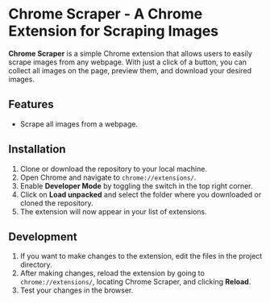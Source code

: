 # Chrome Scraper - A Chrome Extension for Scraping Images

**Chrome Scraper** is a simple Chrome extension that allows users to easily scrape images from any webpage. With just a click of a button, you can collect all images on the page, preview them, and download your desired images.

## Features

-   Scrape all images from a webpage.

## Installation

1. Clone or download the repository to your local machine.
2. Open Chrome and navigate to `chrome://extensions/`.
3. Enable **Developer Mode** by toggling the switch in the top right corner.
4. Click on **Load unpacked** and select the folder where you downloaded or cloned the repository.
5. The extension will now appear in your list of extensions.

## Development

1. If you want to make changes to the extension, edit the files in the project directory.
2. After making changes, reload the extension by going to `chrome://extensions/`, locating Chrome Scraper, and clicking **Reload**.
3. Test your changes in the browser.
